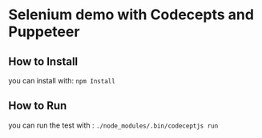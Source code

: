 # Selenium demo with Codecepts and Puppeteer

## How to Install
you can install with:
`npm Install`

## How to Run
you can run the test with :
`./node_modules/.bin/codeceptjs run`
